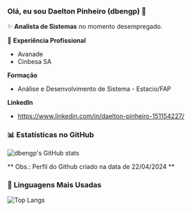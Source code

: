 ### Olá, eu sou Daelton Pinheiro (dbengp) 👋

✨ **Analista de Sistemas** no momento desempregado.

🏢 **Experiência Profissional**
-  Avanade
-  Cinbesa SA

**Formação**
- Análise e Desenvolvimento de Sistema - Estacio/FAP

**LinkedIn**
- https://www.linkedin.com/in/daelton-pinheiro-151154227/


### 📊 Estatísticas no GitHub

![dbengp's GitHub stats](https://github-readme-stats.vercel.app/api?username=dbengp&show_icons=true&theme=dracula)

** Obs.: Perfil do Github criado na data de 22/04/2024 **

### 🚀 Linguagens Mais Usadas

![Top Langs](https://github-readme-stats.vercel.app/api/top-langs/?username=dbengp&layout=compact)

